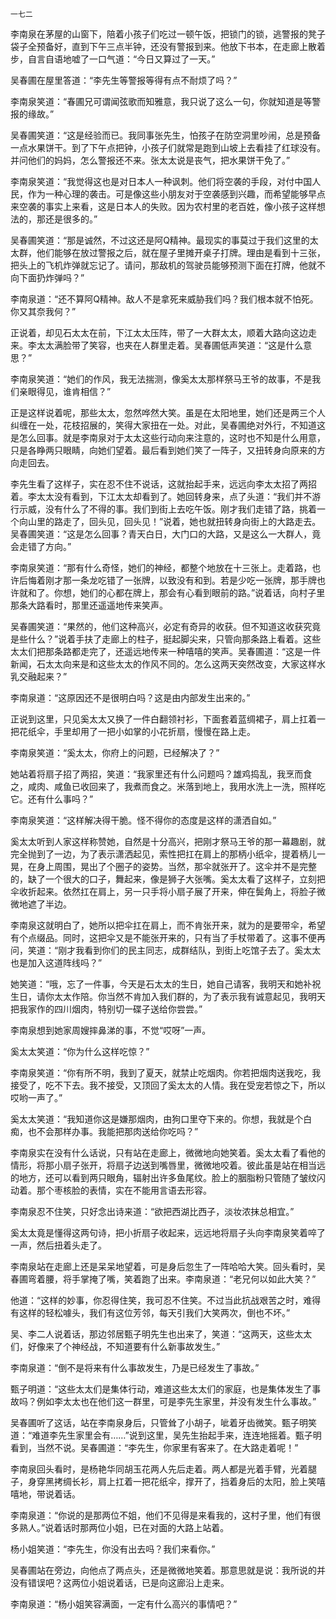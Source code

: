     一七二 

   李南泉在茅屋的山窗下，陪着小孩子们吃过一顿午饭，把锁门的锁，逃警报的凳子袋子全预备好，直到下午三点半钟，还没有警报到来。他放下书本，在走廊上散着步，自言自语地嘘了一口气道：“今日又算过了一天。”

   吴春圃在屋里答道：“李先生等警报等得有点不耐烦了吗？”

   李南泉笑道：“春圃兄可谓闻弦歌而知雅意，我只说了这么一句，你就知道是等警报的缘故。”

   吴春圃笑道：“这是经验而已。我同事张先生，怕孩子在防空洞里吵闹，总是预备一点水果饼干。到了下午点把钟，小孩子们就常是跑到山坡上去看挂了红球没有。并问他们的妈妈，怎么警报还不来。张太太说是丧气，把水果饼干免了。”

   李南泉笑道：“我觉得这也是对日本人一种讽刺。他们将空袭的手段，对付中国人民，作为一种心理的袭击。可是像这些小朋友对于空袭感到兴趣，而希望能够早点来空袭的事实上来看，这是日本人的失败。因为农村里的老百姓，像小孩子这样想法的，那还是很多的。”

   吴春圃笑道：“那是诚然，不过这还是阿Q精神。最现实的事莫过于我们这里的太太群，他们能够在放过警报之后，就在屋子里摊开桌子打牌。理由是看到十三张，把头上的飞机炸弹就忘记了。请问，那敌机的驾驶员能够预测下面在打牌，他就不向下面扔炸弹吗？”

   李南泉道：“还不算阿Q精神。敌人不是拿死来威胁我们吗？我们根本就不怕死。你又其奈我何？”

   正说着，却见石太太在前，下江太太压阵，带了一大群太太，顺着大路向这边走来。李太太满脸带了笑容，也夹在人群里走着。吴春圃低声笑道：“这是什么意思？”

   李南泉笑道：“她们的作风，我无法揣测，像奚太太那样祭马王爷的故事，不是我们亲眼得见，谁肯相信？”

   正是这样说着呢，那些太太，忽然哗然大笑。虽是在太阳地里，她们还是两三个人纠缠在一处，花枝招展的，笑得大家扭在一处。对此，吴春圃绝对外行，不知道这是怎么回事。就是李南泉对于太太这些行动向来注意的，这时也不知是什么用意，只是各睁两只眼睛，向她们望着。最后看到她们笑了一阵子，又扭转身向原来的方向走回去。

   李先生看了这样子，实在忍不住不说话，这就抬起手来，远远向李太太招了两招着。李太太没有看到，下江太太却看到了。她回转身来，点了头道：“我们并不游行示威，没有什么了不得的事。我们到街上去吃午饭。刚才我们走错了路，挑着一个向山里的路走了，回头见，回头见！”说着，她也就扭转身向街上的大路走去。吴春圃笑道：“这是怎么回事？青天白日，大门口的大路，又是这么一大群人，竟会走错了方向。”

   李南泉笑道：“那有什么奇怪，她们的神经，都整个地放在十三张上。走着路，也许后悔着刚才那一条龙吃错了一张牌，以致没有和到。若是少吃一张牌，那手牌也许就和了。你想，她们的心都在牌上，那会有心看到眼前的路。”说着话，向村子里那条大路看时，那里还遥遥地传来笑声。

   吴春圃笑道：“果然的，他们这种高兴，必定有奇异的收获。但不知道这收获究竟是些什么？”说着手扶了走廊上的柱子，挺起脚尖来，只管向那条路上看着。这些太太们把那条路都走完了，还遥远地传来一种嘻嘻的笑声。吴春圃道：“这是一件新闻，石太太向来是和这些太太的作风不同的。怎么这两天突然改变，大家这样水乳交融起来？”

   李南泉道：“这原因还不是很明白吗？这是由内部发生出来的。”

   正说到这里，只见奚太太又换了一件白翻领衬衫，下面套着蓝绸裙子，肩上扛着一把花纸伞，手里却用了一把小如掌的小花折扇，慢慢在路上走。

   李南泉笑道：“奚太太，你府上的问题，已经解决了？”

   她站着将扇子招了两招，笑道：“我家里还有什么问题吗？雄鸡捣乱，我烹而食之，咸肉、咸鱼已收回来了，我煮而食之。米落到地上，我用水洗上一洗，照样吃它。还有什么事吗？”

   李南泉笑道：“这样解决得干脆。怪不得你的态度是这样的潇洒自如。”

   奚太太听到人家这样称赞她，自然是十分高兴，把刚才祭马王爷的那一幕趣剧，就完全抛到了一边，为了表示潇洒起见，索性把扛在肩上的那柄小纸伞，提着柄儿一晃，在身上周围，晃出了个圈子的姿势。当然，那伞就张开了。这伞并不是完整的，缺了一个很大的口子，舞起来，像是狮子大张嘴。奚太太看了这样子，立刻把伞收折起来。依然扛在肩上，另一只手将小扇子展了开来，伸在鬓角上，将脸子微微地遮了半边。

   李南泉这就明白了，她所以把伞扛在肩上，而不肯张开来，就为的是要带伞，希望有个点缀品。同时，这把伞又是不能张开来的，只有当了手杖带着了。这事不便再问，笑道：“刚才我看到你们的民主同志，成群结队，到街上吃馆子去了。奚太太也是加入这道阵线吗？”

   她笑道：“哦，忘了一件事，今天是石太太的生日，她自己请客，我明天和她补祝生日，请你太太作陪。你当然不肯加入我们群的，为了表示我有诚意起见，我明天把我家作的四川烟肉，特别切一碟子送给你尝尝。”

   李南泉想到她家周嫂摔鼻涕的事，不觉“哎呀”一声。

   奚太太笑道：“你为什么这样吃惊？”

   李南泉笑道：“你有所不明，我到了夏天，就禁止吃烟肉。你若把烟肉送我吃，我接受了，吃不下去。我不接受，又顶回了奚太太的人情。我在受宠若惊之下，所以哎哟一声了。”

   奚太太笑道：“我知道你这是嫌那烟肉，由狗口里夺下来的。你想，我就是个白痴，也不会那样办事。我能把那肉送给你吃吗？”

   李南泉实在没有什么话说，只有站在走廊上，微微地向她笑着。奚太太看了看他的情形，将那小扇子张开，将扇子边送到嘴唇里，微微地咬着。彼此虽是站在相当远的地方，还可以看到两只眼角，辐射出许多鱼尾纹。脸上的胭脂粉只管随了皱纹闪动着。那个枣核脸的表情，实在不能用言语去形容。

   李南泉忍不住笑，只好念出诗来道：“欲把西湖比西子，淡妆浓抹总相宜。”

   奚太太竟是懂得这两句诗，把小折扇子收起来，远远地将扇子头向李南泉笑着啐了一声，然后扭着头走了。

   李南泉站在走廊上还是呆呆地望着，可是身后忽生了一阵哈哈大笑。回头看时，吴春圃弯着腰，将手掌掩了嘴，笑着跑了出来。李南泉道：“老兄何以如此大笑？”

   他道：“这样的妙事，你忍得住笑，我可忍不住笑。不过当此抗战艰苦之时，难得有这样的轻松噱头，我们有这位芳邻，每天引我们大笑两次，倒也不坏。”

   吴、李二人说着话，那边邻居甄子明先生也出来了，笑道：“这两天，这些太太们，好像来了个神经战，不知道要有什么新事故发生。”

   李南泉道：“倒不是将来有什么事故发生，乃是已经发生了事故。”

   甄子明道：“这些太太们是集体行动，难道这些太太们的家庭，也是集体发生了事故吗？例如李太太也在他们这一群里，可是李先生家里，并没有发生什么事故。”

   吴春圃听了这话，站在李南泉身后，只管耸了小胡子，呲着牙齿微笑。甄子明笑道：“难道李先生家里会有……”说到这里，吴先生抬起手来，连连地摇着。甄子明看到，当然不说。吴春圃道：“李先生，你家里有客来了。在大路走着呢！”

   李南泉回头看时，是杨艳华同胡玉花两人先后走着。两人都是光着手臂，光着腿子，身穿黑拷绸长衫，肩上扛着一把花纸伞，撑开了，挡着身后的太阳，脸上笑嘻嘻地，带说着话。

   李南泉道：“你说的是那两位不姐，他们不见得是来看我的，这村子里，他们有很多熟人。”说着话时那两位小姐，已在对面的大路上站着。

   杨小姐笑道：“李先生，你没有出去吗？我们来看你。”

   吴春圃站在旁边，向他点了两点头，还是微微地笑着。那意思就是说：我所说的并没有错误吧？这两位小姐说着话，已是向这廊沿上走来。

   李南泉道：“杨小姐笑容满面，一定有什么高兴的事情吧？”

